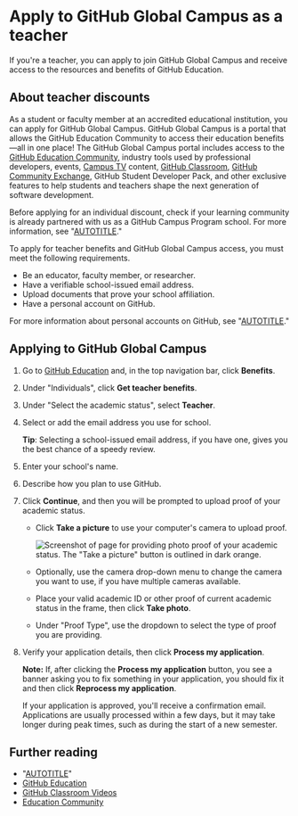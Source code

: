 # Apply to GitHub Global Campus as a teacher

If you're a teacher, you can apply to join GitHub Global Campus and receive access to the resources and benefits of GitHub Education.

## About teacher discounts

As a student or faculty member at an accredited educational institution, you can apply for GitHub Global Campus. GitHub Global Campus is a portal that allows the GitHub Education Community to access their education benefits—all in one place! The GitHub Global Campus portal includes access to the [GitHub Education Community](https://github.com/orgs/community/discussions/categories/github-education), industry tools used by professional developers, events, [Campus TV](https://www.twitch.tv/githubeducation) content, [GitHub Classroom](https://classroom.github.com/login), [GitHub Community Exchange](/education/explore-the-benefits-of-teaching-and-learning-with-github-education/github-global-campus-for-students/about-github-community-exchange), GitHub Student Developer Pack, and other exclusive features to help students and teachers shape the next generation of software development.

Before applying for an individual discount, check if your learning community is already partnered with us as a GitHub Campus Program school. For more information, see "[AUTOTITLE](/education/explore-the-benefits-of-teaching-and-learning-with-github-education/use-github-at-your-educational-institution/about-github-campus-program)."

To apply for teacher benefits and GitHub Global Campus access, you must meet the following requirements.

- Be an educator, faculty member, or researcher.
- Have a verifiable school-issued email address.
- Upload documents that prove your school affiliation.
- Have a personal account on GitHub.

For more information about personal accounts on GitHub, see "[AUTOTITLE](/get-started/signing-up-for-github/signing-up-for-a-new-github-account)."

## Applying to GitHub Global Campus

1. Go to [GitHub Education](https://education.github.com) and, in the top navigation bar, click **Benefits**.
1. Under "Individuals", click **Get teacher benefits**.
1. Under "Select the academic status", select **Teacher**.
1. Select or add the email address you use for school.

    <div class="ghd-spotlight ghd-spotlight-tip border rounded-1 my-3 p-3 f5 color-border-accent-emphasis color-bg-accent">

    **Tip**: Selecting a school-issued email address, if you have one, gives you the best chance of a speedy review.

    </div>
1. Enter your school's name.
1. Describe how you plan to use GitHub.
1. Click **Continue**, and then you will be prompted to upload proof of your academic status.
   - Click **Take a picture** to use your computer's camera to upload proof.
  
     ![Screenshot of page for providing photo proof of your academic status. The "Take a picture" button is outlined in dark orange.](/assets/images/help/education/upload-proof-status.png)
   - Optionally, use the camera drop-down menu to change the camera you want to use, if you have multiple cameras available.
   - Place your valid academic ID or other proof of current academic status in the frame, then click **Take photo**.
   - Under "Proof Type", use the dropdown to select the type of proof you are providing.
1. Verify your application details, then click **Process my application**.

    <div class="ghd-spotlight ghd-spotlight-note border rounded-1 my-3 p-3 f5 color-border-accent-emphasis color-bg-accent">

    **Note:** If, after clicking the **Process my application** button, you see a banner asking you to fix something in your application, you should fix it and then click **Reprocess my application**.

    </div>

   If your application is approved, you'll receive a confirmation email. Applications are usually processed within a few days, but it may take longer during peak times, such as during the start of a new semester.

## Further reading

- "[AUTOTITLE](/education/explore-the-benefits-of-teaching-and-learning-with-github-education/github-global-campus-for-teachers/why-wasnt-my-application-to-global-campus-for-teachers-approved)"
- [GitHub Education](https://education.github.com)
- [GitHub Classroom Videos](https://classroom.github.com/videos)
- [Education Community](https://github.com/orgs/community/discussions/categories/github-education)
